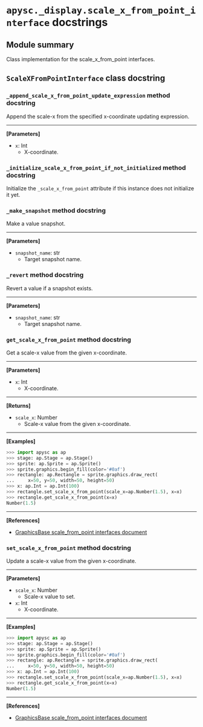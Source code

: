 # `apysc._display.scale_x_from_point_interface` docstrings

## Module summary

Class implementation for the scale_x_from_point interfaces.

## `ScaleXFromPointInterface` class docstring

### `_append_scale_x_from_point_update_expression` method docstring

Append the scale-x from the specified x-coordinate updating expression.<hr>

**[Parameters]**

- `x`: Int
  - X-coordinate.

### `_initialize_scale_x_from_point_if_not_initialized` method docstring

Initialize the `_scale_x_from_point` attribute if this instance does not initialize it yet.

### `_make_snapshot` method docstring

Make a value snapshot.<hr>

**[Parameters]**

- `snapshot_name`: str
  - Target snapshot name.

### `_revert` method docstring

Revert a value if a snapshot exists.<hr>

**[Parameters]**

- `snapshot_name`: str
  - Target snapshot name.

### `get_scale_x_from_point` method docstring

Get a scale-x value from the given x-coordinate.<hr>

**[Parameters]**

- `x`: Int
  - X-coordinate.

<hr>

**[Returns]**

- `scale_x`: Number
  - Scale-x value from the given x-coordinate.

<hr>

**[Examples]**

```py
>>> import apysc as ap
>>> stage: ap.Stage = ap.Stage()
>>> sprite: ap.Sprite = ap.Sprite()
>>> sprite.graphics.begin_fill(color='#0af')
>>> rectangle: ap.Rectangle = sprite.graphics.draw_rect(
...     x=50, y=50, width=50, height=50)
>>> x: ap.Int = ap.Int(100)
>>> rectangle.set_scale_x_from_point(scale_x=ap.Number(1.5), x=x)
>>> rectangle.get_scale_x_from_point(x=x)
Number(1.5)
```

<hr>

**[References]**

- [GraphicsBase scale_from_point interfaces document](https://simon-ritchie.github.io/apysc/graphics_base_scale_from_point.html)

### `set_scale_x_from_point` method docstring

Update a scale-x value from the given x-coordinate.<hr>

**[Parameters]**

- `scale_x`: Number
  - Scale-x value to set.
- `x`: Int
  - X-coordinate.

<hr>

**[Examples]**

```py
>>> import apysc as ap
>>> stage: ap.Stage = ap.Stage()
>>> sprite: ap.Sprite = ap.Sprite()
>>> sprite.graphics.begin_fill(color='#0af')
>>> rectangle: ap.Rectangle = sprite.graphics.draw_rect(
...     x=50, y=50, width=50, height=50)
>>> x: ap.Int = ap.Int(100)
>>> rectangle.set_scale_x_from_point(scale_x=ap.Number(1.5), x=x)
>>> rectangle.get_scale_x_from_point(x=x)
Number(1.5)
```

<hr>

**[References]**

- [GraphicsBase scale_from_point interfaces document](https://simon-ritchie.github.io/apysc/graphics_base_scale_from_point.html)